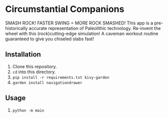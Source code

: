 # Circumstantial Companions

SMASH ROCK!  FASTER SWING = MORE ROCK SMASHED! This app is a pre-historically accurate
representation of Paleolithic technology.  Re-invent the wheel with this (rock)cutting-edge
simulation! A caveman workout routine guaranteed to give you chiseled slabs fast!

## Installation

1. Clone this repository.
2. `cd` into this directory.
3. `pip install -r requirements.txt kivy-garden`
4. `garden install navigationdrawer`

## Usage

1. `python -m main`